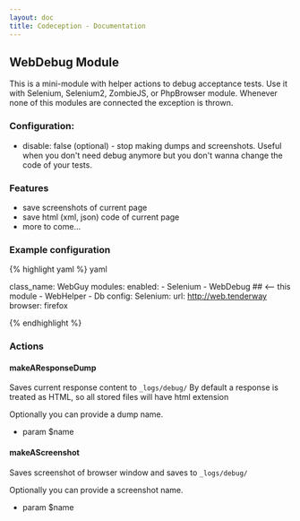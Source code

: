 ```yaml
---
layout: doc
title: Codeception - Documentation
---
```


## WebDebug Module

This is a mini-module with helper actions to debug acceptance tests.
Use it with Selenium, Selenium2, ZombieJS, or PhpBrowser module.
Whenever none of this modules are connected the exception is thrown.

### Configuration:

* disable: false (optional) - stop making dumps and screenshots. Useful when you don't need debug anymore but you don't wanna change the code of your tests.

### Features

* save screenshots of current page
* save html (xml, json) code of current page
* more to come...

### Example configuration

{% highlight yaml %}
 yaml

class_name: WebGuy
modules:
     enabled:
         - Selenium
         - WebDebug ## <-- this module
         - WebHelper
         - Db 
     config:
         Selenium:
             url: http://web.tenderway
             browser: firefox

{% endhighlight %}


### Actions


#### makeAResponseDump


Saves current response content to `_logs/debug/`
By default a response is treated as HTML, so all stored files will have html extension

Optionally you can provide a dump name.

 * param $name


#### makeAScreenshot


Saves screenshot of browser window and saves to `_logs/debug/`

Optionally you can provide a screenshot name.

 * param $name
